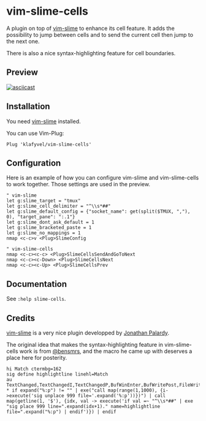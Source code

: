 # vim-slime-cells
A plugin on top of [vim-slime](https://github.com/jpalardy/vim-slime) to enhance its cell feature. It adds the possibility to jump between cells and to send the current cell then jump to the next one.

There is also a nice syntax-highlighting feature for cell boundaries.

## Preview

[![asciicast](https://asciinema.org/a/459030.svg)](https://asciinema.org/a/459030)

## Installation

You need [vim-slime](https://github.com/jpalardy/vim-slime) installed.

You can use Vim-Plug:
```vim
Plug 'klafyvel/vim-slime-cells'
```

## Configuration

Here is an example of how you can configure vim-slime and vim-slime-cells to work together. Those settings are used in the preview.

```vim
" vim-slime
let g:slime_target = "tmux"
let g:slime_cell_delimiter = "^\\s*##"
let g:slime_default_config = {"socket_name": get(split($TMUX, ","), 0), "target_pane": ":.1"}
let g:slime_dont_ask_default = 1
let g:slime_bracketed_paste = 1
let g:slime_no_mappings = 1
nmap <c-c>v <Plug>SlimeConfig

" vim-slime-cells
nmap <c-c><c-c> <Plug>SlimeCellsSendAndGoToNext
nmap <c-c><c-Down> <Plug>SlimeCellsNext
nmap <c-c><c-Up> <Plug>SlimeCellsPrev
```

## Documentation

See `:help slime-cells`.

## Credits

[vim-slime](https://github.com/jpalardy/vim-slime) is a very nice plugin developped by [Jonathan Palardy](https://github.com/jpalardy).

The original idea that makes the syntax-highlighting feature in vim-slime-cells work is from [@bensmrs](https://github.com/bensmrs), and the macro he came up with deserves a place here for posterity.

```vim
hi Match ctermbg=162
sig define highlightline linehl=Match
au TextChanged,TextChangedI,TextChangedP,BufWinEnter,BufWritePost,FileWritePost * if expand("%:p") != "" | exe("call map(range(1,1000), {i->execute('sig unplace 999 file='.expand('%:p'))})") | call map(getline(1, '$'), {idx, val -> execute('if val =~ "^\\s*##" | exe "sig place 999 line=".expand(idx+1)." name=highlightline file=".expand("%:p") | endif')}) | endif
```
